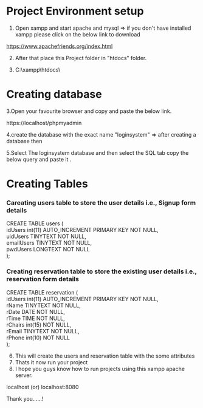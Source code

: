 # Project Environment setup 

1. Open xampp and start  apache and mysql => if you don't have installed xampp please click on the below link to  download 

 https://www.apachefriends.org/index.html 


2. After that  place this Project folder in  "htdocs" folder.

3. C:\xampp\htdocs\


# Creating database

3.Open your favourite  browser and copy and paste the below link.

https://localhost/phpmyadmin


4.create the database with the exact  name "loginsystem" => after creating a database then

5.Select  The loginsystem database and then select the SQL tab  copy  the below query
 and paste it .
 
# Creating Tables 

### Careating  users table to store the user details i.e., Signup form details 
CREATE TABLE users ( <br>
idUsers int(11) AUTO_INCREMENT PRIMARY KEY NOT NULL,<br>
uidUsers TINYTEXT NOT NULL,<br>
emailUsers TINYTEXT NOT NULL,<br>
pwdUsers LONGTEXT NOT NULL<br>
);<br>


### Creating  reservation table to store the existing user details i.e., reservation form details 

CREATE TABLE reservation (<br>
idUsers int(11) AUTO_INCREMENT PRIMARY KEY NOT NULL,<br>
rName TINYTEXT NOT NULL,<br>
rDate DATE NOT NULL,<br>
rTime TIME NOT NULL,<br>
rChairs int(15) NOT NULL,<br>
rEmail TINYTEXT NOT NULL,<br>
rPhone int(10) NOT NULL<br>
);<br>

6. This will create the users and reservation table with the some attributes 
7. Thats it now run your project
8. I hope you guys know how to run projects using this xampp apache server.

localhost  (or) localhost:8080

Thank you......!
